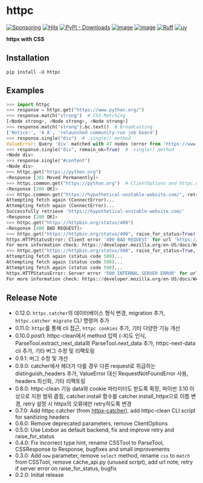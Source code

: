 # httpc

[![Sponsoring](https://img.shields.io/badge/Sponsoring-Patreon-blue?logo=patreon&logoColor=white)](https://www.patreon.com/ilotoki0804)
[![Hits](https://hits.seeyoufarm.com/api/count/incr/badge.svg?url=https%3A%2F%2Fgithub.com%2Filotoki0804%2Fhttpc&count_bg=%2379C83D&title_bg=%23555555&icon=&icon_color=%23E7E7E7&title=hits&edge_flat=false)](https://github.com/ilotoki0804/httpc)
[![PyPI - Downloads](https://img.shields.io/pypi/dm/httpc)](https://pypi.org/project/httpc/)
[![image](https://img.shields.io/pypi/l/httpc.svg)](https://github.com/ilotoki0804/httpc/blob/main/LICENSE)
[![image](https://img.shields.io/pypi/pyversions/httpc.svg)](https://pypi.org/project/httpc/)
[![Ruff](https://img.shields.io/endpoint?url=https://raw.githubusercontent.com/astral-sh/ruff/main/assets/badge/v2.json)](https://github.com/ilotoki0804/httpc/blob/main/pyproject.toml)
[![uv](https://img.shields.io/endpoint?url=https://raw.githubusercontent.com/astral-sh/uv/main/assets/badge/v0.json)](https://github.com/ilotoki0804/httpc/blob/main/pyproject.toml)

**httpx with CSS**

## Installation

```console
pip install -U httpc
```

## Examples

```python
>>> import httpc
>>> response = httpc.get("https://www.python.org/")
>>> response.match("strong")  # CSS Matching
[<Node strong>, <Node strong>, <Node strong>]
>>> response.match("strong").bc.text()  # Broadcasting
['Notice:', 'A A', 'relaunched community-run job board']
>>> response.single("div")  # .single() method
ValueError: Query 'div' matched with 47 nodes (error from 'https://www.python.org/').
>>> response.single("div", remain_ok=True)  # .single() method
<Node div>
>>> response.single("#content")
<Node div>
>>> httpc.get("https://python.org")
<Response [301 Moved Permanently]>
>>> httpc.common.get("https://python.org")  # ClientOptions and httpc.common
<Response [200 OK]>
>>> httpc.common.get("https://hypothetical-unstable-website.com/", retry=5)  # retry parameter
Attempting fetch again (ConnectError)...
Attempting fetch again (ConnectError)...
Successfully retrieve 'https://hypothetical-unstable-website.com/'
<Response [200 OK]>
>>> httpc.get("https://httpbin.org/status/400")
<Response [400 BAD REQUEST]>
>>> httpc.get("https://httpbin.org/status/400", raise_for_status=True)  # raise_for_status as parameter
httpx.HTTPStatusError: Client error '400 BAD REQUEST' for url 'https://httpbin.org/status/400'
For more information check: https://developer.mozilla.org/en-US/docs/Web/HTTP/Status/400
>>> httpc.get("https://httpbin.org/status/500", raise_for_status=True, retry=3)
Attempting fetch again (status code 500)...
Attempting fetch again (status code 500)...
Attempting fetch again (status code 500)...
httpx.HTTPStatusError: Server error '500 INTERNAL SERVER ERROR' for url 'https://httpbin.org/status/500'
For more information check: https://developer.mozilla.org/en-US/docs/Web/HTTP/Status/500
```

## Release Note

* 0.12.0: `httpc.catcher`의 데이터베이스 형식 변경, migration 추가, `httpc.catcher migrate` CLI 명령어 추가
* 0.11.0: `httpc`를 통해 cli 접근, `httpc cookies` 추가, 기타 다양한 기능 개선
* 0.10.0.post1: httpc-clean에서 method 입력 (-X)도 인식, ParseTool.extract_next_data와 ParseTool.next_data 추가, httpc-next-data cli 추가, 기타 버그 수정 및 리팩토링
* 0.9.1: 버그 수정 및 개선
* 0.9.0: catcher에서 헤더가 다를 경우 다른 request로 취급하는 distinguish_headers 추가, ValueError 대신 RequestNotFoundError 사용, headers 최신화, 기타 리팩토링
* 0.8.0: httpc-clean 기능 data와 cookie 파라미터도 받도록 확장, 파이썬 3.10 이상으로 지원 범위 좁힘, catcher.install 함수를 catcher.install_httpx으로 이름 변경, retry 설정 시 httpx의 오류에만 retry하도록 변경
* 0.7.0: Add httpc.catcher (from [httpx-catcher](https://github.com/ilotoki0804/httpx-catcher)), add httpc-clean CLI script for sanitizing headers
* 0.6.0: Remove deprecated parameters, remove ClientOptions
* 0.5.0: Use Lexbor as default backend, fix and improve retry and raise_for_status
* 0.4.0: Fix incorrect type hint, rename CSSTool to ParseTool, CSSResponse to Response, bugfixes and small improvements
* 0.3.0: Add `new` parameter, remove `select` method, rename `css` to `match` from CSSTool, remove cache_api.py (unused script), add url note, retry if server error on raise_for_status, bugfix
* 0.2.0: Initial release
